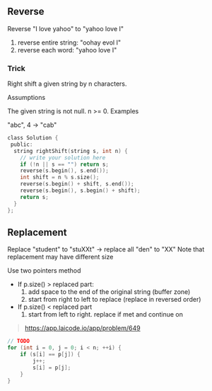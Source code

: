 ## Reverse

Reverse "I love yahoo" to "yahoo love I"

1. reverse entire string: "oohay evol I"
2. reverse each word: "yahoo love I"

### Trick

Right shift a given string by n characters.

Assumptions

The given string is not null.
n >= 0.
Examples

"abc", 4 -> "cab"

```c
class Solution {
 public:
  string rightShift(string s, int n) {
    // write your solution here
    if (!n || s == "") return s;
    reverse(s.begin(), s.end());
    int shift = n % s.size();
    reverse(s.begin() + shift, s.end());
    reverse(s.begin(), s.begin() + shift);
    return s;
  }
};
```

## Replacement

Replace "student" to "stuXXt" -> replace all "den" to "XX" Note that replacement may have different size

Use two pointers method
+ If p.size() > replaced part: 
  1. add space to the end of the original string (buffer zone)
  2. start from right to left to replace (replace in reversed order)
+ If p.size() < replaced part
  1. start from left to right. replace if met and continue on

> https://app.laicode.io/app/problem/649

```c
// TODO
for (int i = 0, j = 0; i < n; ++i) {
    if (s[i] == p[j]) {
        j++;
        s[i] = p[j];
    }
}
```



